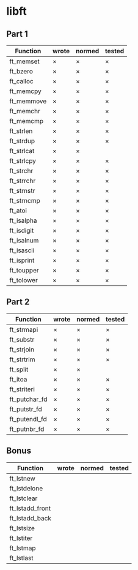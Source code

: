 # libft


## Part 1
|Function|wrote|normed|tested|
|--------|-----|------|------|
|ft\_memset|×|×|×|
|ft\_bzero|×|×|×|
|ft\_calloc|×|×|×|
|ft\_memcpy|×|×|×|
|ft\_memmove|×|×|×|
|ft\_memchr|×|×|×|
|ft\_memcmp|×|×|×|
|ft\_strlen|×|×|×|
|ft\_strdup|×|×|×|
|ft\_strlcat|×|×||
|ft\_strlcpy|×|×|×|
|ft\_strchr|×|×|×|
|ft\_strrchr|×|×|×|
|ft\_strnstr|×|×|×|
|ft\_strncmp|×|×|×|
|ft\_atoi|×|×|×|
|ft\_isalpha|×|×|×|
|ft\_isdigit|×|×|×|
|ft\_isalnum|×|×|×|
|ft\_isascii|×|×|×|
|ft\_isprint|×|×|×|
|ft\_toupper|×|×|×|
|ft\_tolower|×|×|×|

## Part 2
|Function|wrote|normed|tested|
|--------|-----|------|------|
|ft\_strmapi|×|×|×|
|ft\_substr|×|×|×|
|ft\_strjoin|×|×|×|
|ft\_strtrim|×|×|×|
|ft\_split|×|×||
|ft\_itoa|×|×|×|
|ft\_striteri|×|×|×|
|ft\_putchar\_fd|×|×|×|
|ft\_putstr\_fd|×|×|×|
|ft\_putendl\_fd|×|×|×|
|ft\_putnbr\_fd|×|×|×|

## Bonus
|Function|wrote|normed|tested|
|--------|-----|------|------|
|ft\_lstnew||||
|ft\_lstdelone||||
|ft\_lstclear||||
|ft\_lstadd\_front||||
|ft\_lstadd\_back||||
|ft\_lstsize||||
|ft\_lstiter||||
|ft\_lstmap||||
|ft\_lstlast||||
